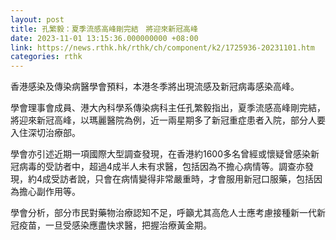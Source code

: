 ```yaml
---
layout: post
title: 孔繁毅：夏季流感高峰剛完結　將迎來新冠高峰
date: 2023-11-01 13:15:36.000000000 +08:00
link: https://news.rthk.hk/rthk/ch/component/k2/1725936-20231101.htm
categories: rthk
---
```


香港感染及傳染病醫學會預料，本港冬季將出現流感及新冠病毒感染高峰。

學會理事會成員、港大內科學系傳染病科主任孔繁毅指出，夏季流感高峰剛完結，將迎來新冠高峰，以瑪麗醫院為例，近一兩星期多了新冠重症患者入院，部分人要入住深切治療部。

學會亦引述近期一項國際大型調查發現，在香港約1600多名曾經或懷疑曾感染新冠病毒的受訪者中，超過4成半人未有求醫，包括因為不擔心病情等。調查亦發現，約4成受訪者說，只會在病情變得非常嚴重時，才會服用新冠口服藥，包括因為擔心副作用等。

學會分析，部分市民對藥物治療認知不足，呼籲尤其高危人士應考慮接種新一代新冠疫苗，一旦受感染應盡快求醫，把握治療黃金期。
